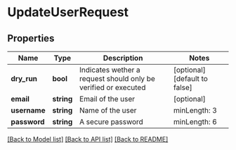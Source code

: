 # UpdateUserRequest

## Properties
Name | Type | Description | Notes
------------ | ------------- | ------------- | -------------
**dry_run** | **bool** | Indicates wether a request should only be verified or executed | [optional] [default to false]
**email** | **string** | Email of the user | [optional] 
**username** | **string** | Name of the user | minLength: 3 | maxLength: 180 | [optional] 
**password** | **string** | A secure password | minLength: 6 | maxLength: 4096 | [optional] 

[[Back to Model list]](../README.md#documentation-for-models) [[Back to API list]](../README.md#documentation-for-api-endpoints) [[Back to README]](../README.md)



